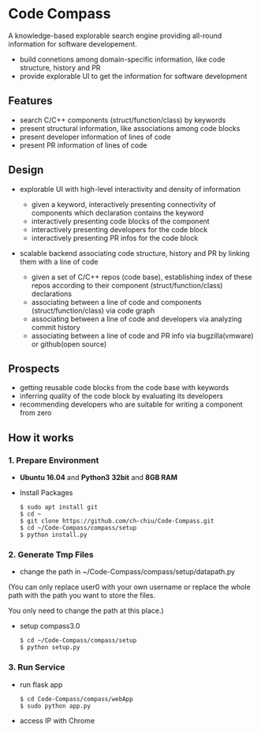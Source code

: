# Code Compass

A knowledge-based explorable search engine providing all-round information for software developement.

- build connetions among domain-specific information, like code structure, history and PR
- provide explorable UI to get the information for software development

## Features
- search C/C++ components (struct/function/class) by keywords
- present structural information, like associations among code blocks   
- present developer information of lines of code
- present PR information of lines of code

## Design
- explorable UI with high-level interactivity and density of information
    - given a keyword, interactively presenting connectivity of components which declaration contains the keyword
    - interactively presenting code blocks of the component
    - interactively presenting developers for the code block
    - interactively presenting PR infos for the code block
    
- scalable backend associating code structure, history and PR by linking them with a line of code
    - given a set of C/C++ repos (code base), establishing index of these repos according to their component (struct/function/class) declarations
    - associating between a line of code and components (struct/function/class) via code graph
    - associating between a line of code and developers via analyzing commit history
    - associating between a line of code and PR info via bugzilla(vmware) or github(open source)
    
## Prospects
- getting reusable code blocks from the code base with keywords
- inferring quality of the code block by evaluating its developers
- recommending developers who are suitable for writing a component from zero

## How it works
### 1. Prepare Environment
* **Ubuntu 16.04** and **Python3** **32bit** and **8GB RAM**

* Install Packages
   
    ```
    $ sudo apt install git
    $ cd ~
    $ git clone https://github.com/ch-chiu/Code-Compass.git
    $ cd ~/Code-Compass/compass/setup
    $ python install.py
    ```
### 2. Generate Tmp Files
* change the path in ~/Code-Compass/compass/setup/datapath.py

(You can only replace user0 with your own username or replace the whole path with the path you want to store the files.

You only need to change the path at this place.)

* setup compass3.0
    
    ```
    $ cd ~/Code-Compass/compass/setup
    $ python setup.py
    ```

### 3. Run Service
* run flask app

    ```
    $ cd Code-Compass/compass/webApp
    $ sudo python app.py
    ```

* access IP with Chrome

